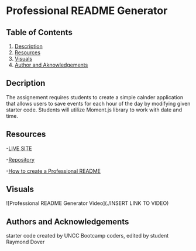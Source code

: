 # Professional README Generator

## Table of Contents

1. [Description](#description)
2. [Resources](#resources)
3. [Visuals](#visuals)
4. [Author and Aknowledgements](#author-and-aknowledgements)

## Decription

The assignement requires students to create a simple calnder application  that allows users to save events for each hour of the day by modifying given starter code. Students will utilize Moment.js library to work with date and time.

## Resources

-[LIVE SITE](https://raydover.github.io/professional-readme-generator/)

-[Repository](https://github.com/raydover/professional-readme-generator)

-[How to create a Professional README](https://coding-boot-camp.github.io/full-stack/github/professional-readme-guide)

## Visuals

![Professional README Generator Video](./INSERT LINK TO VIDEO)

## Authors and Acknowledgements

starter code created by UNCC Bootcamp coders, edited by student Raymond Dover